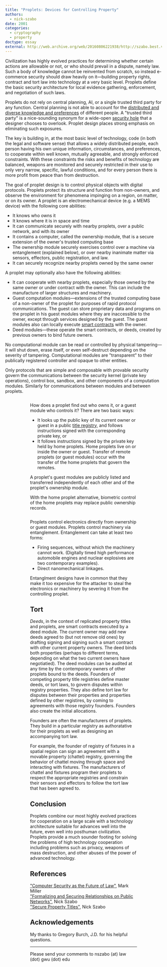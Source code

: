 ```yaml
---
title: "Proplets: Devices for Controlling Property"
authors:
  - nick-szabo
date: 2001
categories:
  - cryptography
  - property
doctype: essay
external: http://web.archive.org/web/20160806221938/http://szabo.best.vwh.net/proplets.html
---
```


Civilization has highly evolved practices for determining whether certain actions are allowable or not, or who should prevail in a dispute, namely law. Such a body of knowledge cannot be reinvented from scratch, so instead e-commerce security should draw heavily on it—building property rights, contract and tort law into technology at a very basic level. Proplets define the basic security architecture for local evidence gathering, enforcement, and negotiation of such laws.

Proplets do not rely on central planning, AI, or a single trusted third party for any function. Central planning is not able to account for the [distributed and diverse knowledge and preferences](http://www.virtualschool.edu/mon/Economics/HayekEconomicsAndKnowledge.html) of different people. A "trusted third party" is a nice-sounding synonym for a wide-open [security hole](/trusted-third-parties/) that a designer chooses to overlook. Proplet design places strong emphasis on eliminating such exposures.

The key is building in, at the most basic level of technology, code (in both the legal and software sense) that allows a widely distributed people, each person having his own unique information, circumstances, and preferences, to cooperate within well known, mutually agreeable, and strongly enforced constraints. With these constraints the risks and benefits of technology are balanced, weapons are monitored and securely restricted in their use to only very narrow, specific, lawful conditions, and for every person there is more profit from peace than from destruction.

The goal of proplet design is to control physical objects with digital protocols. Proplets protect its structure and function from non-owners, and observe the environment for phenomena impinging on a region, on matter, or on its owner. A proplet is an electromechanical device (e.g. a MEMS device) with the following core abilities:

- It knows who owns it
- It knows where it is in space and time
- It can communicate securely with nearby proplets, over a public network, and with its owner
- It contains a computer, called the ownership module, that is a secure extension of the owner's trusted computing base
- The ownership module securely exercises control over a machine via entanglement (explained below), or over nearby inanimate matter via sensors, effectors, public registration, and law.
- It can securely recognize nearby proplets owned by the same owner

A proplet may optionally also have the following abilities:

- It can cooperate with nearby proplets, especially those owned by the same owner or under contract with the owner. This can include the manufacture of larger structures and machinery.
- Guest computation modules—extensions of the trusted computing base of a non-owner of the proplet for purposes of rapid protocol communications. The guest can store proprietary data and programs on the proplet in his guest modules where they are inaccessible to the owner, except through services designed by the guest. The guest modules also can locally execute [smart contracts](/the-idea-of-smart-contracts/) with the owner.
- Deed modules—these operate the smart contracts, or deeds, created by previous owners to bind future owners.

No computational module can be read or controlled by physical tampering—it will shut down, erase itself, or even self-destruct depending on the severity of tampering. Computational modules are "transparent" to their publically registered controller and opaque to other entities.

Only protocols that are simple and composable with provable security govern the communications between the security kernel (private key operations), control box, sandbox, and other components of a computation modules. Similarly for communications between modules and between proplets.

<figure>
  <img src="/img/docs/proplets-devices-for-controlling-property/proplet.gif" alt="" />
<figure>

How does a proplet find out who owns it, or a guest module who controls it? There are two basic ways:

- It looks up the public key of its current owner or guest in a public [title registry](/secure-property-titles/), and follows instructions signed with the corresponding private key, or
- It follows instructions signed by the private key held by home proplets. Home proplets live on or inside the owner or guest. Transfer of remote proplets (or guest modules) occur with the transfer of the home proplets that govern the remotes.

A proplet's guest modules are publicly listed and transferred independently of each other and of the proplet's ownership module.

With the home proplet alternative, biometric control of the home proplets may replace public ownership records.

<figure>
  <img src="/img/docs/proplets-devices-for-controlling-property/propletsystem.gif" alt="" />
</figure>

Proplets control electronics directly from ownership or guest modules. Proplets control machinery via entanglement. Entanglement can take at least two forms:

- Firing sequences, without which the machinery cannot work. (Digitally timed high performance automobile engines and nuclear explosives are two contemporary examples).
- Direct nanomechanical linkages.

Entanglment designs have in common that they make it too expensive for the attacker to steal the electronics or machinery by severing it from the controlling proplet.

## Tort

_Deeds_, in the context of replicated property titles and proplets, are smart contracts executed by a deed module. The current owner may add new deeds agreed to (but not remove old ones) by drafting signing and signing such a smart contract with other current property owners. The deed binds both properties (perhaps to different terms, depending on what the two current owners have negotiatied). The deed modules can be audited at any time by the contemporary owners of other proplets bound to the deeds. Founders of competing property title registries define master deeds, or tort laws, to govern disputes within registry properties. They also define tort law for disputes between their properties and properties defined by other registires, by coming to agreements with those registry founders. Founders also create the initial allocations.

Founders are often the manufacturers of proplets. They build in a particular registry as authoratative for their proplets as well as designing an accompanying tort law.

For example, the founder of registry of fixtures in a spatial region can sign an agreement with a movable property (chattel) registry, governing the behavior of chattel moving through space and interacting with fixtures. The manufacturers of chattel and fixtures program their proplets to respect the appropriate registries and constrain their sensors and effectors to follow the tort law that has been agreed to.

## Conclusion

Proplets combine our most highly evolved practices for cooperation on a large scale with a technology architecture suitable for advances well into the future, even well into posthuman civilization. Proplets provide a much sounder footing for solving the problems of high technology cooperation including problems such as privacy, weapons of mass destruction, and other abuses of the power of advanced technology.

## References

["Computer Security as the Future of Law"](http://www.caplet.com/security/futurelaw/index.htm), Mark Miller\
["Formalizing and Securing Relationships on Public Networks"](/formalizing-securing-relationships/), Nick Szabo\
["Secure Property Titles"](/secure-property-titles/), Nick Szabo

## Acknowledgements

My thanks to Gregory Burch, J.D. for his helpful questions.

---

Please send your comments to nszabo (at) law (dot) gwu (dot) edu
